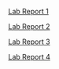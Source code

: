 [Lab Report 1](LabReport1.md)

[Lab Report 2](LabReport2.md)

[Lab Report 3](LabReport3.md)

[Lab Report 4](LabReport4.md)
